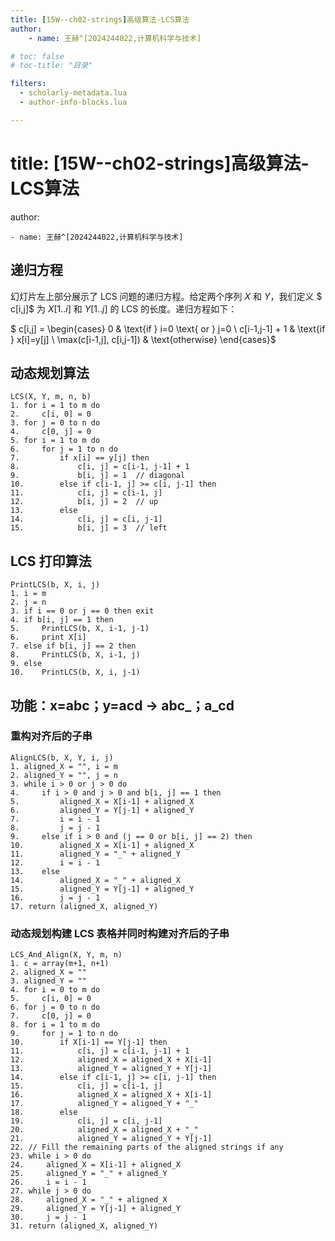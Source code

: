 ```yaml
---
title: [15W--ch02-strings]高级算法-LCS算法
author:
    - name: 王赫^[2024244022,计算机科学与技术]

# toc: false
# toc-title: "目录"

filters:
  - scholarly-metadata.lua
  - author-info-blocks.lua

---
```


# title: [15W--ch02-strings]高级算法-LCS算法

author:

    - name: 王赫^[2024244022,计算机科学与技术]

## 递归方程

幻灯片左上部分展示了 LCS 问题的递归方程。给定两个序列 $X$ 和 $Y$，我们定义 $ c[i,j]$ 为 $X[1..i]$ 和 $Y[1..j]$ 的 LCS 的长度。递归方程如下：

$ c[i,j] = \begin{cases} 0 & \text{if } i=0 \text{ or } j=0 \\ c[i-1,j-1] + 1 & \text{if } x[i]=y[j] \\ \max(c[i-1,j], c[i,j-1]) & \text{otherwise} \end{cases}$



## 动态规划算法

```
LCS(X, Y, m, n, b)
1. for i = 1 to m do
2.     c[i, 0] = 0
3. for j = 0 to n do
4.     c[0, j] = 0
5. for i = 1 to m do
6.     for j = 1 to n do
7.         if x[i] == y[j] then
8.             c[i, j] = c[i-1, j-1] + 1
9.             b[i, j] = 1  // diagonal
10.        else if c[i-1, j] >= c[i, j-1] then
11.            c[i, j] = c[i-1, j]
12.            b[i, j] = 2  // up
13.        else
14.            c[i, j] = c[i, j-1]
15.            b[i, j] = 3  // left
```

## LCS 打印算法

```
PrintLCS(b, X, i, j)
1. i = m
2. j = n
3. if i == 0 or j == 0 then exit
4. if b[i, j] == 1 then
5.     PrintLCS(b, X, i-1, j-1)
6.     print X[i]
7. else if b[i, j] == 2 then
8.     PrintLCS(b, X, i-1, j)
9. else
10.    PrintLCS(b, X, i, j-1)
```

## 功能：x=abc；y=acd -> abc_；a_cd

### 重构对齐后的子串

```
AlignLCS(b, X, Y, i, j)
1. aligned_X = "", i = m
2. aligned_Y = "", j = n
3. while i > 0 or j > 0 do
4.     if i > 0 and j > 0 and b[i, j] == 1 then
5.         aligned_X = X[i-1] + aligned_X
6.         aligned_Y = Y[j-1] + aligned_Y
7.         i = i - 1
8.         j = j - 1
9.     else if i > 0 and (j == 0 or b[i, j] == 2) then
10.        aligned_X = X[i-1] + aligned_X
11.        aligned_Y = "_" + aligned_Y
12.        i = i - 1
13.    else
14.        aligned_X = "_" + aligned_X
15.        aligned_Y = Y[j-1] + aligned_Y
16.        j = j - 1
17. return (aligned_X, aligned_Y)
```

### 动态规划构建 LCS 表格并同时构建对齐后的子串

```
LCS_And_Align(X, Y, m, n)
1. c = array(m+1, n+1)
2. aligned_X = ""
3. aligned_Y = ""
4. for i = 0 to m do
5.     c[i, 0] = 0
6. for j = 0 to n do
7.     c[0, j] = 0
8. for i = 1 to m do
9.     for j = 1 to n do
10.        if X[i-1] == Y[j-1] then
11.            c[i, j] = c[i-1, j-1] + 1
12.            aligned_X = aligned_X + X[i-1]
13.            aligned_Y = aligned_Y + Y[j-1]
14.        else if c[i-1, j] >= c[i, j-1] then
15.            c[i, j] = c[i-1, j]
16.            aligned_X = aligned_X + X[i-1]
17.            aligned_Y = aligned_Y + "_"
18.        else
19.            c[i, j] = c[i, j-1]
20.            aligned_X = aligned_X + "_"
21.            aligned_Y = aligned_Y + Y[j-1]
22. // Fill the remaining parts of the aligned strings if any
23. while i > 0 do
24.     aligned_X = X[i-1] + aligned_X
25.     aligned_Y = "_" + aligned_Y
26.     i = i - 1
27. while j > 0 do
28.     aligned_X = "_" + aligned_X
29.     aligned_Y = Y[j-1] + aligned_Y
30.     j = j - 1
31. return (aligned_X, aligned_Y)
```